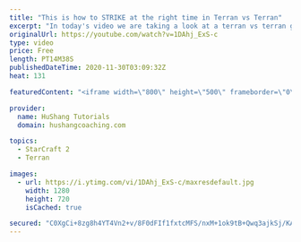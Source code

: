 ```yaml
---
title: "This is how to STRIKE at the right time in Terran vs Terran"
excerpt: "In today's video we are taking a look at a terran vs terran game I played that showcases some patience and how I like to calculate when it's the correct time to attack!  Coaching -------------------------------------------------------------------------- Website: https://www.hushangcoaching.com  Interested"
originalUrl: https://youtube.com/watch?v=1DAhj_ExS-c
type: video
price: Free
length: PT14M38S
publishedDateTime: 2020-11-30T03:09:32Z
heat: 131

featuredContent: "<iframe width=\"800\" height=\"500\" frameborder=\"0\" src=\"https://www.youtube.com/embed/1DAhj_ExS-c\" allow=\"accelerometer; autoplay; encrypted-media; gyroscope; picture-in-picture\" allowfullscreen></iframe>"

provider:
  name: HuShang Tutorials
  domain: hushangcoaching.com

topics:
  - StarCraft 2
  - Terran

images:
  - url: https://i.ytimg.com/vi/1DAhj_ExS-c/maxresdefault.jpg
    width: 1280
    height: 720
    isCached: true

secured: "C0XgCi+8zg8h4YT4Vn2+v/8F0dFIf1fxtcMFS/nxM+1ok9tB+Qwq3ajkSj/KACLES2a7u5F7VmQDYa9Bv8Pm3gHi8k4yDW1lYBGT1pZgKNw6r5u32ay3bwGb+Gu5AYMrBUxWq5c9ObO9nJAd/K6lar/ns5lGbwEQEr7E10BB8SwBIs6fmfihbMtX+8jrroDbrM6JuI7bD2updYySaOy2bu/KwQ3o1828KSN8vsK9ym3AJmabeJ75VJqfcLeJlsGIj6WfpctcD5/3Lv5mQRV1kdwKsRiV52smtXg9yIM2AXjOuOr9L5RTaAeRb+lyN8IHDZ9ExWF9oFb8wwp75/JLwvxLtxx341+/P6XXeJ1f1Sd0hdxEWFRbnrFTOcvj309oWOavX5m0vmgj1cNBCfLtqUokkxL18PZQIxZnUt2XYgY=;FZa33cypXXXYT8LrHeSxfg=="
---
```


